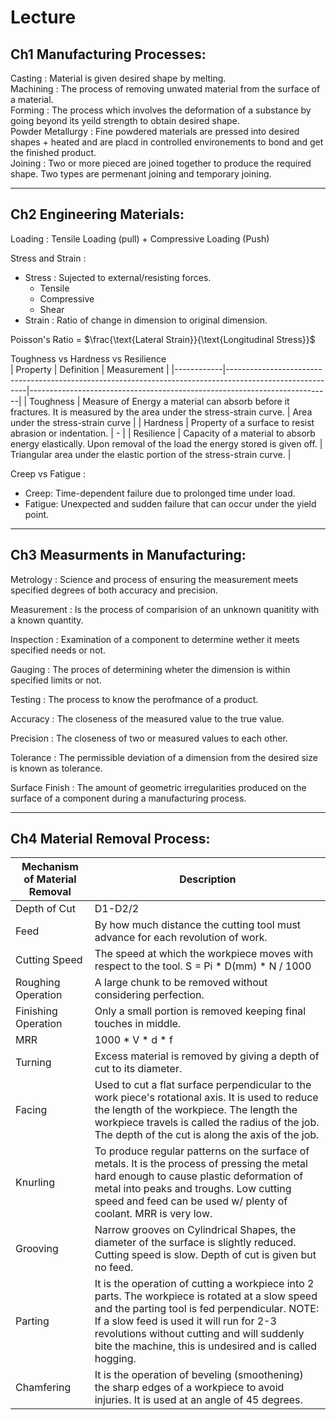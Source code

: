 # Lecture


## Ch1 Manufacturing Processes:  
  
Casting : Material is given desired shape by melting.  
Machining : The process of removing unwated material from the surface of a material.  
Forming : The process which involves the deformation of a substance by going beyond its yeild strength to obtain desired shape.  
Powder Metallurgy : Fine powdered materials are pressed into desired shapes + heated and are placd in controlled environements to bond and get the finished product.  
Joining : Two or more pieced are joined together to produce the required shape. Two types are permenant joining and temporary joining.   

---

## Ch2 Engineering Materials:

Loading : Tensile Loading (pull) + Compressive Loading (Push)

Stress and Strain :  
- Stress : Sujected to external/resisting forces.  
    - Tensile
    - Compressive
    - Shear  
- Strain : Ratio of change in dimension to original dimension. 

Poisson's Ratio = $\frac{\text{Lateral Strain}}{\text{Longitudinal Stress}}$

Toughness vs Hardness vs Resilience  
| Property   | Definition                                                                                               | Measurement                                                                |
|------------|----------------------------------------------------------------------------------------------------------|---------------------------------------------------------------------------|
| Toughness  | Measure of Energy a material can absorb before it fractures. It is measured by the area under the stress-strain curve. | Area under the stress-strain curve                                          |
| Hardness   | Property of a surface to resist abrasion or indentation.                                                  | -                                                                         |
| Resilience | Capacity of a material to absorb energy elastically. Upon removal of the load the energy stored is given off. | Triangular area under the elastic portion of the stress-strain curve.    |


Creep vs Fatigue :

- Creep: Time-dependent failure due to prolonged time under load. 
- Fatigue: Unexpected and sudden failure that can occur under the yield point.

---

## Ch3 Measurments in Manufacturing:

Metrology : Science and process of ensuring the measurement meets specified degrees of both accuracy and precision. 

Measurement : Is the process of comparision of an unknown quanitity with a known quantity.

Inspection : Examination of a component to determine wether it meets specified needs or not.

Gauging : The proces of determining wheter the dimension is within specified limits or not. 

Testing : The process to know the perofmance of a product. 

Accuracy : The closeness of the measured value to the true value.
 
Precision : The closeness of two or measured values to each other. 

Tolerance : The permissible deviation of a dimension from the desired size is known as tolerance. 

Surface Finish : The amount of geometric irregularities produced on the surface of a component during a manufacturing process.  

---

## Ch4 Material Removal Process:


| Mechanism of Material Removal | Description |
| --- | --- |
| Depth of Cut | D1-D2/2 |
| Feed | By how much distance the cutting tool must advance for each revolution of work.|
| Cutting Speed | The speed at which the workpiece moves with respect to the tool. S = Pi * D(mm) * N / 1000 |
| Roughing Operation | A large chunk to be removed without considering perfection.|
| Finishing Operation | Only a small portion is removed keeping final touches in middle.|
| MRR | 1000 * V * d * f |
| Turning | Excess material is removed by giving a depth of cut to its diameter.|
| Facing | Used to cut a flat surface perpendicular to the work piece's rotational axis. It is used to reduce the length of the workpiece. The length the workpiece travels is called the radius of the job. The depth of the cut is along the axis of the job.|
| Knurling | To produce regular patterns on the surface of metals. It is the process of pressing the metal hard enough to cause plastic deformation of metal into peaks and troughs. Low cutting speed and feed can be used w/ plenty of coolant. MRR is very low.|
| Grooving | Narrow grooves on Cylindrical Shapes, the diameter of the surface is slightly reduced. Cutting speed is slow. Depth of cut is given but no feed.|
| Parting | It is the operation of cutting a workpiece into 2 parts. The workpiece is rotated at a slow speed and the parting tool is fed perpendicular. NOTE: If a slow feed is used it will run for 2-3 revolutions without cutting and will suddenly bite the machine, this is undesired and is called hogging.|
| Chamfering | It is the operation of beveling (smoothening) the sharp edges of a workpiece to avoid injuries. It is used at an angle of 45 degrees. |
